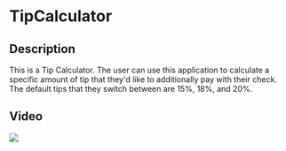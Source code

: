 # TipCalculator

## Description
This is a Tip Calculator. The user can use this application to calculate a specific amount of tip that they'd like to additionally pay with their check. The default tips that they switch between are 15%, 18%, and 20%.

## Video
<img src="https://i.imgur.com/xTyYEQy.gif">
